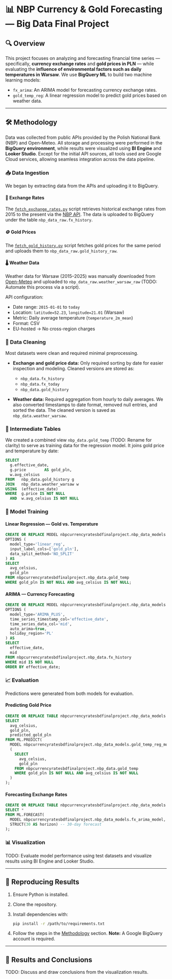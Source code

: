 # 📊 NBP Currency & Gold Forecasting — Big Data Final Project

## 🔍 Overview

This project focuses on analyzing and forecasting financial time series — specifically, **currency exchange rates** and **gold prices in PLN** — while evaluating the **influence of environmental factors such as daily temperatures in Warsaw**.
We use **BigQuery ML** to build two machine learning models:

- `fx_arima`: An ARIMA model for forecasting currency exchange rates.
- `gold_temp_reg`: A linear regression model to predict gold prices based on weather data.

---

## 🛠️ Methodology

Data was collected from public APIs provided by the Polish National Bank (NBP) and Open-Meteo. All storage and processing were performed in the **BigQuery environment**, while results were visualized using **BI Engine** and **Looker Studio**. Except for the initial API sources, all tools used are Google Cloud services, allowing seamless integration across the data pipeline.

### 📥 Data Ingestion

We began by extracting data from the APIs and uploading it to BigQuery.

#### 💱 Exchange Rates

The [`fetch_exchange_rates.py`](scripts/fetch_exchange_rates.py) script retrieves historical exchange rates from 2015 to the present via the [NBP API](https://api.nbp.pl/en.html). The data is uploaded to BigQuery under the table `nbp_data_raw.fx_history`.

#### 🪙 Gold Prices

The [`fetch_gold_history.py`](scripts/fetch_gold_history.py) script fetches gold prices for the same period and uploads them to `nbp_data_raw.gold_history_raw`.

#### 🌡️ Weather Data

Weather data for Warsaw (2015–2025) was manually downloaded from [Open-Meteo](https://open-meteo.com/en/docs) and uploaded to `nbp_data_raw.weather_warsaw_raw` (TODO: Automate this process via a script).

API configuration:

- Date range: `2015-01-01` to `today`
- Location: `latitude=52.23`, `longitude=21.01` (Warsaw)
- Metric: Daily average temperature (`temperature_2m_mean`)
- Format: CSV
- EU-hosted → No cross-region charges

### 🧹 Data Cleaning

Most datasets were clean and required minimal preprocessing.

- **Exchange and gold price data:** Only required sorting by date for easier inspection and modeling. Cleaned versions are stored as:

  - `nbp_data.fx_history`
  - `nbp_data.fx_today`
  - `nbp_data.gold_history`

- **Weather data:** Required aggregation from hourly to daily averages. We also converted timestamps to date format, removed null entries, and sorted the data. The cleaned version is saved as `nbp_data.weather_warsaw`.

### 🧾 Intermediate Tables

We created a combined view `nbp_data.gold_temp` (TODO: Rename for clarity) to serve as training data for the regression model. It joins gold price and temperature by date:

```sql
SELECT
  g.effective_date,
  g.price        AS gold_pln,
  w.avg_celsius
FROM   nbp_data.gold_history g
JOIN   nbp_data.weather_warsaw w
USING  (effective_date)
WHERE  g.price IS NOT NULL
  AND  w.avg_celsius IS NOT NULL
```

### 🤖 Model Training

#### Linear Regression — Gold vs. Temperature

```sql
CREATE OR REPLACE MODEL nbpcurrencyratesbdfinalproject.nbp_data_models.gold_temp_reg_model
OPTIONS (
  model_type='linear_reg',
  input_label_cols=['gold_pln'],
  data_split_method='NO_SPLIT'
) AS
SELECT
  avg_celsius,
  gold_pln
FROM nbpcurrencyratesbdfinalproject.nbp_data.gold_temp
WHERE gold_pln IS NOT NULL AND avg_celsius IS NOT NULL;
```

#### ARIMA — Currency Forecasting

```sql
CREATE OR REPLACE MODEL nbpcurrencyratesbdfinalproject.nbp_data_models.fx_arima_model
OPTIONS (
  model_type='ARIMA_PLUS',
  time_series_timestamp_col='effective_date',
  time_series_data_col='mid',
  auto_arima=true,
  holiday_region='PL'
) AS
SELECT
  effective_date,
  mid
FROM nbpcurrencyratesbdfinalproject.nbp_data.fx_history
WHERE mid IS NOT NULL
ORDER BY effective_date;
```

### 📈 Evaluation

Predictions were generated from both models for evaluation.

#### Predicting Gold Price

```sql
CREATE OR REPLACE TABLE nbpcurrencyratesbdfinalproject.nbp_data_models.gold_temp_predictions AS
SELECT
  avg_celsius,
  gold_pln,
  predicted_gold_pln
FROM ML.PREDICT(
  MODEL nbpcurrencyratesbdfinalproject.nbp_data_models.gold_temp_reg_model,
  (
    SELECT
      avg_celsius,
      gold_pln
    FROM nbpcurrencyratesbdfinalproject.nbp_data.gold_temp
    WHERE gold_pln IS NOT NULL AND avg_celsius IS NOT NULL
  )
);
```

#### Forecasting Exchange Rates

```sql
CREATE OR REPLACE TABLE nbpcurrencyratesbdfinalproject.nbp_data_models.fx_arima_forecast AS
SELECT *
FROM ML.FORECAST(
  MODEL nbpcurrencyratesbdfinalproject.nbp_data_models.fx_arima_model,
  STRUCT(30 AS horizon) -- 30-day forecast
);
```

### 📊 Visualization

TODO: Evaluate model performance using test datasets and visualize results using BI Engine and Looker Studio.

---

## 🧪 Reproducing Results

1. Ensure Python is installed.
2. Clone the repository.
3. Install dependencies with:

   ```bash
   pip install -r /path/to/requirements.txt
   ```

4. Follow the steps in the [Methodology](#%EF%B8%8F-methodology) section.
   **Note:** A Google BigQuery account is required.

---

## 📌 Results and Conclusions

TODO: Discuss and draw conclusions from the visualization results.
